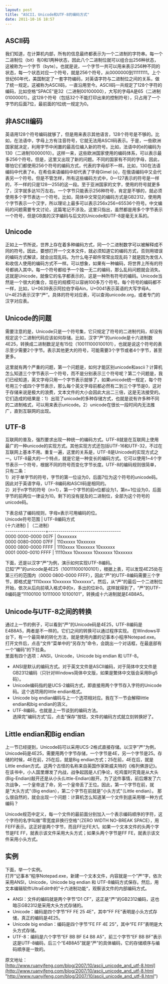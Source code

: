 ```yaml
---
layout: post
title: "ASCII，Unicode和UTF-8的编码方式"
date: 2011-10-16 18:57
---
```

## ASCII码

我们知道，在计算机内部，所有的信息最终都表示为一个二进制的字符串。每一个二进制位（bit）有0和1两种状态，因此八个二进制位就可以组合出256种状态，这被称为一个字节（byte）。也就是说，一个字节一共可以用来表示256种不同的状态，每一个状态对应一个符号，就是256个符号，从0000000到11111111。上个世纪60年代，美国制定了一套字符编码，对英语字符与二进制位之间的关系，做了统一规定。这被称为ASCII码，一直沿用至今。ASCII码一共规定了128个字符的编码，比如空格“SPACE”是32（二进制00100000），大写的字母A是65（二进制01000001）。这128个符号（包括32个不能打印出来的控制符号），只占用了一个字节的后面7位，最前面的1位统一规定为0。

## 非ASCII编码

英语用128个符号编码就够了，但是用来表示其他语言，128个符号是不够的。比如，在法语中，字母上方有注音符号，它就无法用ASCII码表示。于是，一些欧洲国家就决定，利用字节中闲置的最高位编入新的符号。比如，法语中的é的编码为130（二进制10000010）。这样一来，这些欧洲国家使用的编码体系，可以表示最多256个符号。但是，这里又出现了新的问题。不同的国家有不同的字母，因此，哪怕它们都使用256个符号的编码方式，代表的字母却不一样。比如，130在法语编码中代表了é，在希伯来语编码中却代表了字母Gimel (ג)，在俄语编码中又会代表另一个符号。但是不管怎样，所有这些编码方式中，0—127表示的符号是一样的，不一样的只是128—255的这一段。至于亚洲国家的文字，使用的符号就更多了，汉字就多达10万左右。一个字节只能表示256种符号，肯定是不够的，就必须使用多个字节表达一个符号。比如，简体中文常见的编码方式是GB2312，使用两个字节表示一个汉字，所以理论上最多可以表示256x256=65536个符号。中文编码的问题需要专文讨论，这篇笔记不涉及。这里只指出，虽然都是用多个字节表示一个符号，但是GB类的汉字编码与后文的Unicode和UTF-8是毫无关系的。

## Unicode

正如上一节所说，世界上存在着多种编码方式，同一个二进制数字可以被解释成不同的符号。因此，要想打开一个文本文件，就必须知道它的编码方式，否则用错误的编码方式解读，就会出现乱码。为什么电子邮件常常出现乱码？就是因为发信人和收信人使用的编码方式不一样。可以想象，如果有一种编码，将世界上所有的符号都纳入其中。每一个符号都给予一个独一无二的编码，那么乱码问题就会消失。这就是Unicode，就像它的名字都表示的，这是一种所有符号的编码。Unicode当然是一个很大的集合，现在的规模可以容纳100多万个符号。每个符号的编码都不一样，比如，U+0639表示阿拉伯字母Ain，U+0041表示英语的大写字母A，U+4E25表示汉字“严”。具体的符号对应表，可以查询unicode.org，或者专门的汉字对应表。

## Unicode的问题

需要注意的是，Unicode只是一个符号集，它只规定了符号的二进制代码，却没有规定这个二进制代码应该如何存储。比如，汉字“严”的unicode是十六进制数4E25，转换成二进制数足足有15位（100111000100101），也就是说这个符号的表示至少需要2个字节。表示其他更大的符号，可能需要3个字节或者4个字节，甚至更多。

这里就有两个严重的问题，第一个问题是，如何才能区别unicode和ascii？计算机怎么知道三个字节表示一个符号，而不是分别表示三个符号呢？第二个问题是，我们已经知道，英文字母只用一个字节表示就够了，如果unicode统一规定，每个符号用三个或四个字节表示，那么每个英文字母前都必然有二到三个字节是0，这对于存储来说是极大的浪费，文本文件的大小会因此大出二三倍，这是无法接受的。它们造成的结果是：1）出现了unicode的多种存储方式，也就是说有许多种不同的二进制格式，可以用来表示unicode。2）unicode在很长一段时间内无法推广，直到互联网的出现。

## UTF-8

互联网的普及，强烈要求出现一种统一的编码方式。UTF-8就是在互联网上使用最广的一种unicode的实现方式。其他实现方式还包括UTF-16和UTF-32，不过在互联网上基本不用。重复一遍，这里的关系是，UTF-8是Unicode的实现方式之一。UTF-8最大的一个特点，就是它是一种变长的编码方式。它可以使用1~4个字节表示一个符号，根据不同的符号而变化字节长度。UTF-8的编码规则很简单，只有二条：   
1）对于单字节的符号，字节的第一位设为0，后面7位为这个符号的unicode码。因此对于英语字母，UTF-8编码和ASCII码是相同的。    
2）对于n字节的符号（n>1），第一个字节的前n位都设为1，第n+1位设为0，后面字节的前两位一律设为10。剩下的没有提及的二进制位，全部为这个符号的unicode码。  

下表总结了编码规则，字母x表示可用编码的位。  
Unicode符号范围 | UTF-8编码方式  
(十六进制) | （二进制）  
--------------------+------------------------------------  
0000 0000-0000 007F | 0xxxxxxx  
0000 0080-0000 07FF | 110xxxxx 10xxxxxx  
0000 0800-0000 FFFF | 1110xxxx 10xxxxxx 10xxxxxx  
0001 0000-0010 FFFF | 11110xxx 10xxxxxx 10xxxxxx 10xxxxxx  

下面，还是以汉字“严”为例，演示如何实现UTF-8编码。  
已知“严”的unicode是4E25（100111000100101），根据上表，可以发现4E25处在第三行的范围内（0000 0800-0000 FFFF），因此“严”的UTF-8编码需要三个字节，即格式是“1110xxxx 10xxxxxx 10xxxxxx”。然后，从“严”的最后一个二进制位开始，依次从后向前填入格式中的x，多出的位补0。这样就得到了，“严”的UTF-8编码是“11100100 10111000 10100101”，转换成十六进制就是E4B8A5。

## Unicode与UTF-8之间的转换

通过上一节的例子，可以看到“严”的Unicode码是4E25，UTF-8编码是E4B8A5，两者是不一样的。它们之间的转换可以通过程序实现。
在Windows平台下，有一个最简单的转化方法，就是使用内置的记事本小程序Notepad.exe。打开文件后，点击“文件”菜单中的“另存为”命令，会跳出一个对话框，在最底部有一个“编码”的下拉条。  
里面有四个选项：ANSI，Unicode，Unicode big endian 和 UTF-8。  

* ANSI是默认的编码方式。对于英文文件是ASCII编码，对于简体中文文件是GB2312编码（只针对Windows简体中文版，如果是繁体中文版会采用Big5码）。  
* Unicode编码指的是UCS-2编码方式，即直接用两个字节存入字符的Unicode码。这个选项用的little endian格式。  
* Unicode big endian编码与上一个选项相对应。我在下一节会解释little endian和big endian的涵义。  
* UTF-8编码，也就是上一节谈到的编码方法。  
选择完”编码方式“后，点击”保存“按钮，文件的编码方式就立刻转换好了。  

## Little endian和Big endian

上一节已经提到，Unicode码可以采用UCS-2格式直接存储。以汉字”严“为例，Unicode码是4E25，需要用两个字节存储，一个字节是4E，另一个字节是25。存储的时候，4E在前，25在后，就是Big endian方式；25在前，4E在后，就是Little endian方式。这两个古怪的名称来自英国作家斯威夫特的《格列佛游记》。在该书中，小人国里爆发了内战，战争起因是人们争论，吃鸡蛋时究竟是从大头(Big-Endian)敲开还是从小头(Little-Endian)敲开。为了这件事情，前后爆发了六次战争，一个皇帝送了命，另一个皇帝丢了王位。因此，第一个字节在前，就是”大头方式“（Big endian），第二个字节在前就是”小头方式“（Little endian）。
那么很自然的，就会出现一个问题：计算机怎么知道某一个文件到底采用哪一种方式编码？

Unicode规范中定义，每一个文件的最前面分别加入一个表示编码顺序的字符，这个字符的名字叫做”零宽度非换行空格“（ZERO WIDTH NO-BREAK SPACE），用FEFF表示。这正好是两个字节，而且FF比FE大1。如果一个文本文件的头两个字节是FE FF，就表示该文件采用大头方式；如果头两个字节是FF FE，就表示该文件采用小头方式。

## 实例

下面，举一个实例。  
打开”记事本“程序Notepad.exe，新建一个文本文件，内容就是一个”严“字，依次采用ANSI，Unicode，Unicode big endian 和 UTF-8编码方式保存。然后，用文本编辑软件UltraEdit中的”十六进制功能“，观察该文件的内部编码方式。 
 
* ANSI：文件的编码就是两个字节“D1 CF”，这正是“严”的GB2312编码，这也暗示GB2312是采用大头方式存储的。  
* Unicode：编码是四个字节“FF FE 25 4E”，其中“FF FE”表明是小头方式存储，真正的编码是4E25。  
* Unicode big endian：编码是四个字节“FE FF 4E 25”，其中“FE FF”表明是大头方式存储。  
* UTF-8：编码是六个字节“EF BB BF E4 B8 A5”，前三个字节“EF BB BF”表示这是UTF-8编码，后三个“E4B8A5”就是“严”的具体编码，它的存储顺序与编码顺序是一致的。

原文地址：[http://www.ruanyifeng.com/blog/2007/10/ascii_unicode_and_utf-8.html](http://www.ruanyifeng.com/blog/2007/10/ascii_unicode_and_utf-8.html "http://www.ruanyifeng.com/blog/2007/10/ascii_unicode_and_utf-8.html")

